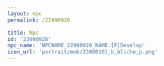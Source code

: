 ```yaml
---
layout: npc
permalink: /22990926

title: Npc
id: '22990926'
npc_name: 'NPCNAME_22990926_NAME:[F]Develop'
icon_url: 'portrait/mob/23000101_b_bliche_p.png'
---
```

